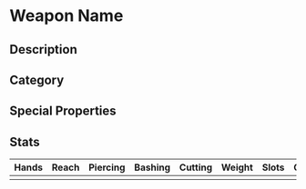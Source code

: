 # Weapon Name
## Description
## Category
## Special Properties
## Stats

| Hands | Reach | Piercing | Bashing | Cutting | Weight | Slots | Cost |
| ----- | ----- | -------- | ------- | ------- | ------ | ----- | ---- |
|       |       |          |         |         |        |       |      |
